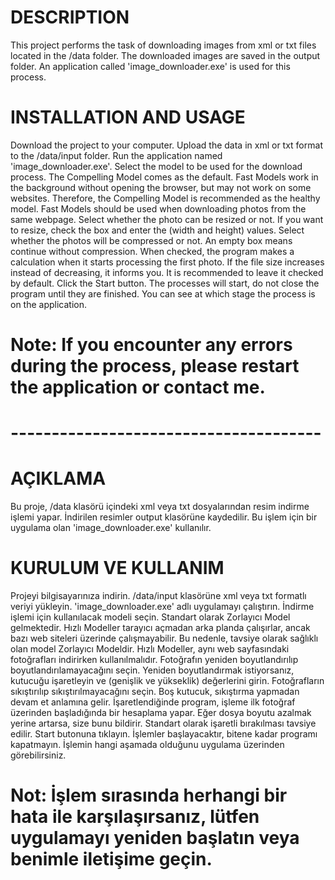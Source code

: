 # DESCRIPTION
This project performs the task of downloading images from xml or txt files located in the /data folder. The downloaded images are saved in the output folder. An application called 'image_downloader.exe' is used for this process.

# INSTALLATION AND USAGE
Download the project to your computer.
Upload the data in xml or txt format to the /data/input folder.
Run the application named 'image_downloader.exe'.
Select the model to be used for the download process. The Compelling Model comes as the default. Fast Models work in the background without opening the browser, but may not work on some websites. Therefore, the Compelling Model is recommended as the healthy model. Fast Models should be used when downloading photos from the same webpage.
Select whether the photo can be resized or not. If you want to resize, check the box and enter the (width and height) values.
Select whether the photos will be compressed or not. An empty box means continue without compression. When checked, the program makes a calculation when it starts processing the first photo. If the file size increases instead of decreasing, it informs you. It is recommended to leave it checked by default.
Click the Start button. The processes will start, do not close the program until they are finished.
You can see at which stage the process is on the application.

# Note: If you encounter any errors during the process, please restart the application or contact me.

# --------------------------------------

# AÇIKLAMA
Bu proje, /data klasörü içindeki xml veya txt dosyalarından resim indirme işlemi yapar. İndirilen resimler output klasörüne kaydedilir. Bu işlem için bir uygulama olan 'image_downloader.exe' kullanılır.

# KURULUM VE KULLANIM

Projeyi bilgisayarınıza indirin.
/data/input klasörüne xml veya txt formatlı veriyi yükleyin.
'image_downloader.exe' adlı uygulamayı çalıştırın.
İndirme işlemi için kullanılacak modeli seçin. Standart olarak Zorlayıcı Model gelmektedir. Hızlı Modeller tarayıcı açmadan arka planda çalışırlar, ancak bazı web siteleri üzerinde çalışmayabilir. Bu nedenle, tavsiye olarak sağlıklı olan model Zorlayıcı Modeldir. Hızlı Modeller, aynı web sayfasındaki fotoğrafları indirirken kullanılmalıdır.
Fotoğrafın yeniden boyutlandırılıp boyutlandırılamayacağını seçin. Yeniden boyutlandırmak istiyorsanız, kutucuğu işaretleyin ve (genişlik ve yükseklik) değerlerini girin.
Fotoğrafların sıkıştırılıp sıkıştırılmayacağını seçin. Boş kutucuk, sıkıştırma yapmadan devam et anlamına gelir. İşaretlendiğinde program, işleme ilk fotoğraf üzerinden başladığında bir hesaplama yapar. Eğer dosya boyutu azalmak yerine artarsa, size bunu bildirir. Standart olarak işaretli bırakılması tavsiye edilir.
Start butonuna tıklayın. İşlemler başlayacaktır, bitene kadar programı kapatmayın.
İşlemin hangi aşamada olduğunu uygulama üzerinden görebilirsiniz.
# Not: İşlem sırasında herhangi bir hata ile karşılaşırsanız, lütfen uygulamayı yeniden başlatın veya benimle iletişime geçin.
